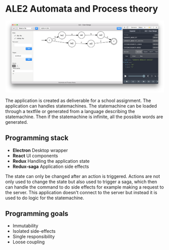 # ALE2 Automata and Process theory
![Screenshot](screenshot.png "Screesnshot")

The application is created as deliverable for a school assignment. The application can handles statemachines. The statemachine can be loaded through a textfile or generated from a language describing the statemachine. Then if the statemachine is infinite, all the possible words are generated.

## Programming stack
 - **Electron** Desktop wrapper
 - **React** UI components
 - **Redux** Handling the application state
 - **Redux-saga** Application side effects

The state can only be changed after an action is triggered. Actions are not only used to change the state but also used to trigger a saga, which then can handle the command to do side effects for example making a request to the server. This application doesn't connect to the server but instead it is used to do logic for the statemachine.
## Programming goals
 - Immutability
 - Isolated side-effects
 - Single responsibility
 - Loose coupling
